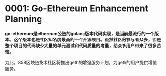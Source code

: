 # 0001: Go-Ethereum Enhancement Planning

**go-ethereum是ethereum公链的golang版本代码实现，是当前最流行的一个版本。这个版本也是社区知名度最高的一个开源项目。虽然社区的参与者众多，但是整个项目的代码缺少大量的单元测试和代码质量的考量，给众多用户带来了很多苦恼。**

为此，858区块链技术社区将推出geth的增强服务计划，为geth的用户提供增值服务。

